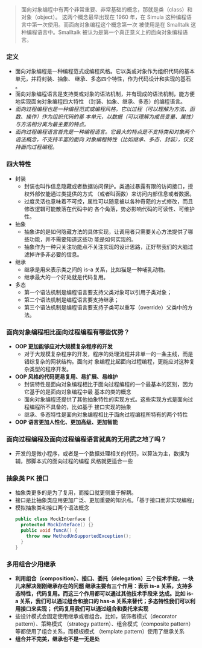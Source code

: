 > 面向对象编程中有两个非常重要、非常基础的概念，那就是类（class）和对象（object）。
> 这两个概念最早出现在 1960 年，在 Simula 这种编程语言中第一次使用。而面向对象编程这个概念第一次
> 被使用是在 Smalltalk 这种编程语言中。Smalltalk 被认为是第一个真正意义上的面向对象编程语言。

### 定义
- 面向对象编程是一种编程范式或编程风格。它以类或对象作为组织代码的基本单元，并将封装、抽象、
继承、多态四个特性，作为代码设计和实现的基石 。
- 面向对象编程语言是支持类或对象的语法机制，并有现成的语法机制，能方便地实现面向对象编程四大特性
（封装、抽象、继承、多态）的编程语言。
- _面向过程编程也是一种编程范式或编程风格。它以过程（可以理解为方法、函数、操作）作为组织代码的基
本单元，以数据（可以理解为成员变量、属性）与方法相分离为最主要的特点。_
- _面向过程编程语言首先是一种编程语言。它最大的特点是不支持类和对象两个语法概念，不支持丰富的面向
对象编程特性（比如继承、多态、封装），仅支持面向过程编程。_

### 四大特性
- 封装
    - 封装也叫作信息隐藏或者数据访问保护。类通过暴露有限的访问接口，授权外部仅能通过类提供的方式
    （或者叫函数）来访问内部信息或者数据。
    - 过度灵活也意味着不可控，属性可以随意被以各种奇葩的方式修改，而且修改逻辑可能散落在代码中的
    各个角落，势必影响代码的可读性、可维护性。
- 抽象
    - 抽象讲的是如何隐藏方法的具体实现，让调用者只需要关心方法提供了哪些功能，并不需要知道这些功
    能是如何实现的。
    - 抽象作为一种只关注功能点不关注实现的设计思路，正好帮我们的大脑过滤掉许多非必要的信息。
- 继承
    - 继承是用来表示类之间的 is-a 关系，比如猫是一种哺乳动物。
    - 继承最大的一个好处就是代码复用。
- 多态
    - 第一个语法机制是编程语言要支持父类对象可以引用子类对象；
    - 第二个语法机制是编程语言要支持继承；
    - 第三个语法机制是编程语言要支持子类可以重写（override）父类中的方法。
    
### 面向对象编程相比面向过程编程有哪些优势？
- **OOP 更加能够应对大规模复杂程序的开发**
    - 对于大规模复杂程序的开发，程序的处理流程并非单一的一条主线，而是错综复杂的网状结构。面向对
    象编程比起面向过程编程，更能应对这种复杂类型的程序开发。
- **OOP 风格的代码更易复用、易扩展、易维护**
    - 封装特性是面向对象编程相比于面向过程编程的一个最基本的区别，因为它基于的是面向对象编程中最
    基本的类的概念
    - 面向对象编程还提供了其他抽象特性的实现方式。这些实现方式是面向过程编程所不具备的，比如基于
    接口实现的抽象
    - 继承、多态特性是面向对象编程相比于面向过程编程所特有的两个特性
- **OOP 语言更加人性化、更加高级、更加智能**

### 面向过程编程及面向过程编程语言就真的无用武之地了吗？
- 开发的是微小程序，或者是一个数据处理相关的代码，以算法为主，数据为辅，那脚本式的面向过程的编程
风格就更适合一些

### 抽象类 PK 接口
- 抽象类更多的是为了复用，而接口就更侧重于解耦。
- 接口是比抽象类应用更加广泛、更加重要的知识点。「基于接口而非实现编程」
- 模拟抽象类和接口两个语法概念
    ```java
    public class MockInterface {
      protected MockInteface() {}
      public void funcA() {
        throw new MethodUnSupportedException();
      }
    }
    ```

### 多用组合少用继承
- **利用组合（composition）、接口、委托（delegation）三个技术手段，一块儿来解决刚刚继承存在的问题
继承主要有三个作用：表示 is-a 关系，支持多态特性，代码复用。而这三个作用都可以通过其他技术手段来
达成。比如 is-a 关系，我们可以通过组合和接口的 has-a 关系来替代；多态特性我们可以利用接口来实现；
代码复用我们可以通过组合和委托来实现**
- 些设计模式会固定使用继承或者组合。比如，装饰者模式（decorator pattern）、策略模式
（strategy pattern）、组合模式（composite pattern）等都使用了组合关系，而模板模式
（template pattern）使用了继承关系
- **组合并不完美，继承也不是一无是处**































